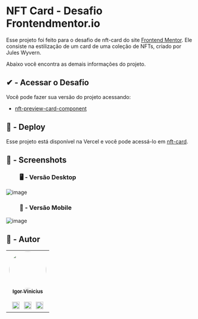 
# NFT Card - Desafio Frontendmentor.io

Esse projeto foi feito para o desafio de nft-card do site [Frontend Mentor](https://www.frontendmentor.io/).
Ele consiste na estilização de um card de uma coleção de NFTs, criado por Jules Wyvern.

Abaixo você encontra as demais informações do projeto.


## ✔ - Acessar o Desafio

Você pode fazer sua versão do projeto acessando:
- [nft-preview-card-component](https://www.frontendmentor.io/challenges/nft-preview-card-component-SbdUL_w0U)
## 🔗 - Deploy
Esse projeto está disponível na Vercel e
você pode acessá-lo em [nft-card](https://nft-card-pied.vercel.app/).


## 📸 - Screenshots

### ⠀⠀⠀🖥 - Versão Desktop

![image](https://user-images.githubusercontent.com/86114583/185429724-bdf964aa-99af-42d2-93e9-dfb49e90ff7a.png)

### ⠀⠀⠀📱 - Versão Mobile

![image](https://user-images.githubusercontent.com/86114583/185430308-1152bcc3-c24d-440a-ad6e-15651c51fcec.png)



## 👤 - Autor

<table>
  <tr>
    <td align="center"><a href="https://github.com/igorviniciussantana"><img style="border-radius: 50%;" src="https://avatars.githubusercontent.com/u/86114583?v=4" width="100px;" alt=""/><br /><sub><b>Igor Vinicius</b></sub></a><br /><br /><a href="https://linkedin.com/in/igorviniciussantana"><img src="https://user-images.githubusercontent.com/86114583/192514843-1087a34f-74f9-46aa-94fa-e824950af81f.svg" width="20px"/></a>⠀<a href="mailto:igor.santana@estudante.ifms.edu.br"><img src="https://user-images.githubusercontent.com/86114583/192515071-4fa6bce6-6ee9-49ca-9395-c17e74075a20.svg" width="20px"/></a>⠀<a href="https://behance.net/igorvinicius8"><img src="https://user-images.githubusercontent.com/86114583/192515924-e754ab5f-d7bc-416f-a3f9-0b6e3e81eb6c.svg" width="20px"/></a>
    </td>
    </tr>
    </table>



